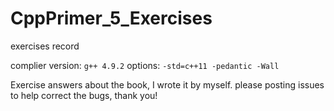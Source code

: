 # CppPrimer_5_Exercises
exercises record

complier version: `g++ 4.9.2`
options: `-std=c++11 -pedantic -Wall`

Exercise answers about the book, I wrote it by myself. 
please posting issues to help correct the bugs, thank you!

